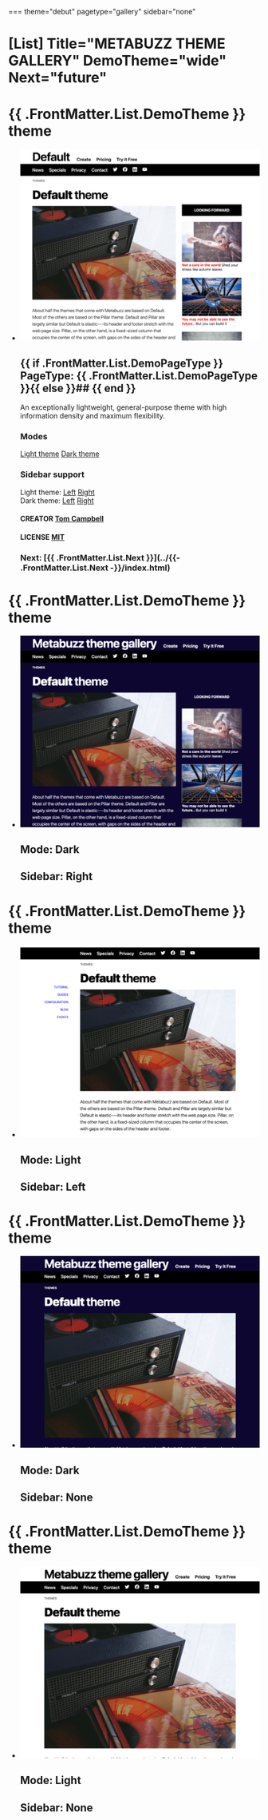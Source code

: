 ===
theme="debut"
pagetype="gallery"
sidebar="none"

[List]
Title="METABUZZ THEME GALLERY"
DemoTheme="wide"
Next="future"
===

# **{{ .FrontMatter.List.DemoTheme }}** theme
* ![Screen shot of Wide theme](theme-1280x1024.png)
  ## {{ if .FrontMatter.List.DemoPageType }} PageType: **{{ .FrontMatter.List.DemoPageType }}**{{ else }}## {{ end }}
  An exceptionally lightweight, general-purpose theme with high information density and maximum flexibility.   
  ### Modes
  [Light theme](light.html) [Dark theme](dark.html)
  ### Sidebar support
  Light theme: [Left](light-sidebar-left.html) [Right](light-sidebar-right.html)  
  Dark theme: [Left](dark-sidebar-left.html) [Right](dark-sidebar-right.html) 
  #### CREATOR [Tom Campbell](https://metabuzz.com)
  #### LICENSE [MIT](https://metabuzz.com)
  ### Next: [{{ .FrontMatter.List.Next }}](../{{- .FrontMatter.List.Next -}}/index.html) 

# **{{ .FrontMatter.List.DemoTheme }}** theme
* ![Screen shot of Default dark theme with right sidebar](theme-dark-right-1280x1024.png)
  ## **Mode:** Dark
  ## **Sidebar:** Right

# **{{ .FrontMatter.List.DemoTheme }}** theme
* ![Screen shot of light theme with left sidebar](theme-light-left-1280x1024.png)
  ## **Mode:** Light 
  ## **Sidebar:** Left

# **{{ .FrontMatter.List.DemoTheme }}** theme
* ![Screen shot of dark theme with no sidebar](theme-dark-nosidebar-1280x1024.png)
  ## **Mode:** Dark
  ## **Sidebar:** None 

# **{{ .FrontMatter.List.DemoTheme }}** theme
* ![Screen shot of light theme with no sidebar](theme-light-nosidebar-1280x1024.png)
  ## **Mode:** Light
  ## **Sidebar:** None 

